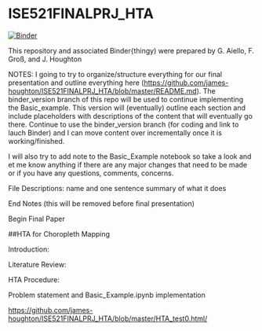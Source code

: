 # ISE521FINALPRJ_HTA

[![Binder](https://mybinder.org/badge_logo.svg)](https://mybinder.org/v2/gh/james-houghton/ISE521FINALPRJ_HTA/binder_version)

This repository and associated Binder{thingy) were prepared by G. Aiello, F. Groß, and J. Houghton

NOTES:
I going to try to organize/structure everything for our final presentation and outline everything here (https://github.com/james-houghton/ISE521FINALPRJ_HTA/blob/master/README.md). The binder_version branch of this repo will be used to continue implementing the Basic_example. This version will (eventually) outline each section and include placeholders with descriptions of the content that will eventually go there. Continue to use the binder_version branch (for coding and link to lauch Binder) and I can move content over incrementally once it is working/finished.

I will also try to add note to the Basic_Example notebook so take a look and et me know anything if there are any major changes that need to be made or if you have any questions, comments, concerns.


File Descriptions:
name and one sentence summary of what it does

End Notes (this will be removed before final presentation)

Begin Final Paper

##HTA for Choropleth Mapping

Introduction:

Literature Review:

HTA Procedure:

Problem statement and Basic_Example.ipynb implementation

https://github.com/james-houghton/ISE521FINALPRJ_HTA/blob/master/HTA_test0.html/
